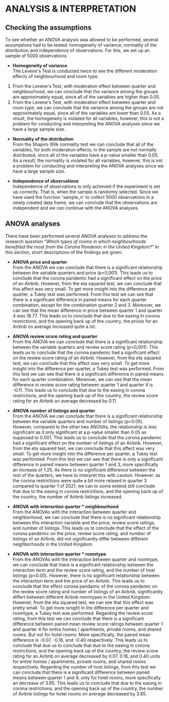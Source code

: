 # ANALYSIS & INTERPRETATION

## Checking the assumptions
To see whether an ANOVA analysis was allowed to be performed, several assumptions had to be tested: homogeneity of variance, normality of the distribution and independence of observations. For this, we set up an sample of 5000 observations.  

* **Homogeneity of variance**  
The Levene's Test is conducted twice to see the different moderation effects of neighbourhood and room type.
1. From the Levene's Test, with moderation effect between quarter and neighbourhood, we can conclude that the variance among the groups are approximately equal, since all of the variables are higher than 0.05.  
2. From the Levene's Test, with moderation effect between quarter and room type, we can conclude that the variance among the groups are not approximately equal, since all of the variables are lower than 0.05. As a result, the homogeneity is violated for all variables, however, this is not a problem for conducting and interpreting the ANOVA analyses since we have a large sample size. 

* **Normality of the distribution**  
From the Shapiro Wilk normality test we can conclude that all of the variables, for both moderation effects, in the sample are not normally distributed, since all of the variables have a p-value smaller than 0.05. As a result, the normality is violated for all variables, however, this is not a problem for conducting and interpreting the ANOVA analyses since we have a large sample size.  

* **Independence of observations**  
Independence of observations is only achieved if the experiment is set up correctly. That is, when the sample is randomly selected. Since we have used the function 'sample_n' to collect 5000 observations in a newly created data frame, we can conclude that the observations are independent and we can continue with the ANOVA analyses.

## ANOVA analyses
There have been performed several ANOVA analyses to address the research question "*Which types of rooms in which neighbourhoods benefited the most from the Corona Pandemic in the United Kingdom?*" In this section, short descriptions of the findings are given.  

* **ANOVA price and quarter**  
From the ANOVA we can conclude that there is a significant relationship between the variable quarters and price (p<0,001). This leads us to conclude that the corona pandemic had a significant effect on the price of an Airbnb. However, from the eta squared test, we can conclude that this affect was very small. To get more insight into the difference per quarter, a Tukey test was performed. From this test we can see that there is a significant difference in paired  means for each quarter combination, except for the combination quarter 2 and 3. Moreover, we can see that the mean difference in price between quarter 1 and quarter 4 was 18.77. This leads us to conclude that due to the easing in corona restrictions, and the opening back up of the country, the prices for an Airbnb on average increased quite a lot.  

* **ANOVA review score rating and quarter**  
From the ANOVA we can conclude that there is a significant relationship between the variable quarters and review score rating (p<0,001). This leads us to conclude that the corona pandemic had a significant effect on the review score rating of an Airbnb. However, from the eta squared test, we can conclude that this affect was very small. To get more insight into the difference per quarter, a Tukey test was performed. From this test we can see that there is a significant difference in paired means for each quarter combination. Moreover, we can see that the mean difference in review score rating between quarter 1 and quarter 4 is -0.11. This leads us to conclude that due to the easing in corona restrictions, and the opening back up of the country, the review score rating for an Airbnb on average decreased by 0.11.  

* **ANOVA number of listings and quarter**  
From the ANOVA we can conclude that there is a significant relationship between the variable quarters and number of listings (p<0.05). However, compared to the other two ANOVAs, the relationship is less significant as it only significant at a p-value smaller than 0.05 as supposed to 0.001. This leads us to conclude that the corona pandemic had a significant effect on the number of listings of an Airbnb. However, from the eta squared test, we can conclude that this affect was very small. To get more insight into the difference per quarter, a Tukey test was performed. From this test we can see that there is only a significant difference in paired means between quarter 1 and 3, more specifically an increase of 1.25. As there is no significant difference between the rest of the quarters, we have to interpret this with caution. However, as the corona restrictions were quite a bit more relaxed in quarter 3 compared to quarter 1 of 2021, we can to some extend still conclude that due to the easing in corona restrictions, and the opening back up of the country, the number of Airbnb listings increased.  

* **ANOVA with interaction quarter * neighbourhood**  
From the ANOVAs with the interaction between quarter and neighborhood, we can conclude that there is no significant relationship between this interaction variable and the price, review score ratings, and number of listings. This leads us to conclude that the effect of the corona pandemic on the price, review score rating, and number of listings of  an Airbnb, did not significantly differ between different neighborhoods in the United Kingdom. 

* **ANOVA with interaction quarter * roomtype**  
From the ANOVAs with the interaction between quarter and roomtype, we can conclude that there is a significant relationship between the interaction term and the review score rating, and the number of host listings (p<0.05). However, there is no significant relationship  between the interaction term and the price of an Airbnb. This leads us to conclude that the effect corona pandamic of the corona pandemic on the review score rating and number of listings of an Airbnb, significantly differt between different Airbnb roomtypes in the United Kingdom. However, from the eta squared test, we can see that this effect was pretty small. To  get more isnight in the difference per quarter and roomtype, a Tukey test was performed. Regarding the review score rating, from this test we can conclude that there is a significant difference between paired mean review score ratings between quarter 1 and quarter 4 for  entire homes / apartments, private rooms,  and shared rooms. But not for hotel rooms. More specifically, the paired  mean difference is -0.07,  -0.16, and -0.40 respectively. This leads us to conclude that due us to conclude that due to the easing in corona restrictions, and the opening back up of the country, the review score rating for an Airbnb on average decreased by 0.07, 0.16, and 0.40 units for entire homes / apartments, private rooms, and shared rooms respectively. Regarding the number of host listings, from this test we can conclude that there is a significant difference between paired means between quarter 1 and 4, only for hotel rooms, more specifically an decrease of 3.85. This leads us to conclude that due to the easing in corona restrictions, and the opening back up of the country, the number of Airbnb listings for hotel rooms on average decreased by 3.85.  
